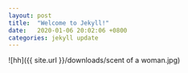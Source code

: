 ```yaml
---
layout: post
title:  "Welcome to Jekyll!"
date:   2020-01-06 20:02:06 +0800
categories: jekyll update
---
```


![hh]({{ site.url }}/downloads/scent of a woman.jpg)
